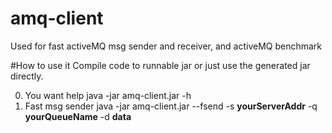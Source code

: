 # amq-client
Used for fast activeMQ msg sender and receiver, and activeMQ benchmark

#How to use it
Compile code to runnable jar or just use the generated jar directly.

0. You want help
java -jar amq-client.jar -h
1. Fast msg sender
java -jar amq-client.jar --fsend -s __yourServerAddr__ -q __yourQueueName__ -d __data__